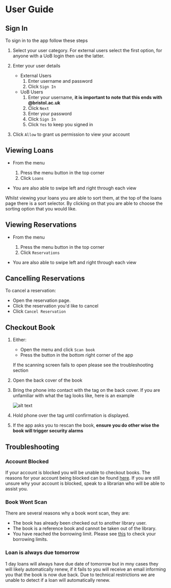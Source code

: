 # User Guide


## Sign In
To sign in to the app follow these steps

1. Select your user category. For external users select the first option, for anyone with a UoB login then use the latter.

2. Enter your user details
   - External Users
      1. Enter username and password
      2. Click `Sign In`
   - UoB Users
      1. Enter your username, **it is important to note that this ends with @bristol.ac.uk**
      2. Click `Next`
      3. Enter your password
      4. Click `Sign In`
      5. Click `Yes` to keep you signed in
3. Click `Allow` to grant us permission to view your account

## Viewing Loans

- From the menu
   1. Press the menu button in the top corner
   2. Click `Loans`

- You are also able to swipe left and right through each view


Whilst viewing your loans you are able to sort them, at the top of the loans page there is a sort selector. By clicking on that you are able to choose the sorting option that you would like.

## Viewing Reservations

- From the menu
   1. Press the menu button in the top corner
   2. Click `Reservations`

- You are also able to swipe left and right through each view

## Cancelling Reservations

To cancel a reservation:

- Open the reservation page.
- Click the reservation you'd like to cancel
- Click `Cancel Reservation`


## Checkout Book

1. Either:
   - Open the menu and click `Scan book`
   - Press the button in the bottom right corner of the app

   If the scanning screen fails to open please see the troubleshooting section
2. Open the back cover of the book
3. Bring the phone into contact with the tag on the back cover. If you are unfamiliar with what the tag looks like, here is an example 

   ![alt text](http://diysolarpanelsv.com/images/example-4.jpg "Book tag")

4. Hold phone over the tag until confirmation is displayed.
5. If the app asks you to rescan the book, **ensure you do other wise the book will trigger security alarms**


## Troubleshooting

### Account Blocked

If your account is blocked you will be unable to checkout books. The reasons for your account being blocked can be found [here](http://www.bristol.ac.uk/library/use/borrowing/). If you are still unsure why your account is blocked, speak to a librarian who will be able to assist you.

### Book Wont Scan

There are several reasons why a book wont scan, they are:

 - The book has already been checked out to another library user.
 - The book is a reference book and cannot be taken out of the library.
 - You have reached the borrowing limit. Please see [this](http://www.bristol.ac.uk/library/use/borrowing/) to check your borrowing limits.

### Loan is always due tomorrow

1 day loans will always have due date of tomorrow but in mny cases they will likely automatically renew, if it fails to you will receive an email informing you that the book is now due back. Due to technical restrictions we are unable to detect if a loan will automatically renew.

